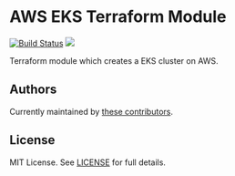 # AWS EKS Terraform Module

[![Build Status](https://travis-ci.com/telia-oss/terraform-aws-eks.svg?branch=master)](https://travis-ci.com/telia-oss/terraform-aws-eks) ![](https://img.shields.io/maintenance/yes/2018.svg)

Terraform module which creates a EKS cluster on AWS.

## Authors

Currently maintained by [these contributors](../../graphs/contributors).

## License

MIT License. See [LICENSE](LICENSE) for full details.